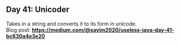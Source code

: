 ## Day 41: Unicoder
Takes in a string and converts it to its form in unicode.  
Blog post: **<https://medium.com/@savim2020/useless-java-day-41-bc630a4e3e20>**
